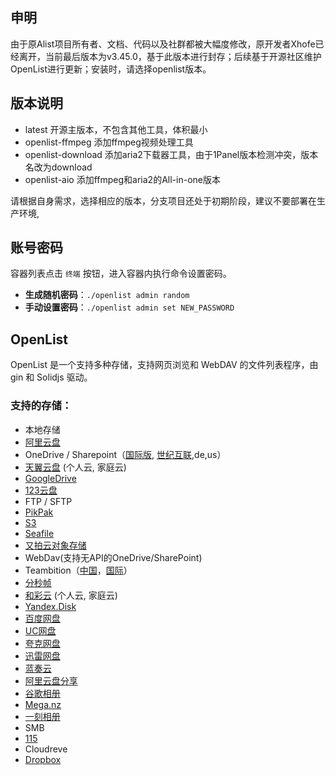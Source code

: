 
## 申明
由于原Alist项目所有者、文档、代码以及社群都被大幅度修改，原开发者Xhofe已经离开，当前最后版本为v3.45.0，基于此版本进行封存；后续基于开源社区维护OpenList进行更新；安装时，请选择openlist版本。

## 版本说明

- latest 开源主版本，不包含其他工具，体积最小
- openlist-ffmpeg 添加ffmpeg视频处理工具
- openlist-download  添加aria2下载器工具，由于1Panel版本检测冲突，版本名改为download
- openlist-aio    添加ffmpeg和aria2的All-in-one版本

请根据自身需求，选择相应的版本，分支项目还处于初期阶段，建议不要部署在生产环境,


## 账号密码

容器列表点击 `终端` 按钮，进入容器内执行命令设置密码。

- **生成随机密码**：`./openlist admin random`
- **手动设置密码**：`./openlist admin set NEW_PASSWORD`

## OpenList

OpenList 是一个支持多种存储，支持网页浏览和 WebDAV 的文件列表程序，由 gin 和 Solidjs 驱动。

### 支持的存储：

- 本地存储
- [阿里云盘](https://www.aliyundrive.com/)
- OneDrive / Sharepoint（[国际版](https://www.office.com/), [世纪互联](https://portal.partner.microsoftonline.cn),de,us）
- [天翼云盘](https://cloud.189.cn) (个人云, 家庭云)
- [GoogleDrive](https://drive.google.com/)
- [123云盘](https://www.123pan.com/)
- FTP / SFTP
- [PikPak](https://www.mypikpak.com/)
- [S3](https://aws.amazon.com/cn/s3/)
- [Seafile](https://seafile.com/)
- [又拍云对象存储](https://www.upyun.com/products/file-storage)
- WebDav(支持无API的OneDrive/SharePoint)
- Teambition（[中国](https://www.teambition.com/ )，[国际](https://us.teambition.com/ )）
- [分秒帧](https://www.mediatrack.cn/)
- [和彩云](https://yun.139.com/) (个人云, 家庭云)
- [Yandex.Disk](https://disk.yandex.com/)
- [百度网盘](http://pan.baidu.com/)
- [UC网盘](https://drive.uc.cn)
- [夸克网盘](https://pan.quark.cn)
- [迅雷网盘](https://pan.xunlei.com)
- [蓝奏云](https://www.lanzou.com/)
- [阿里云盘分享](https://www.aliyundrive.com/)
- [谷歌相册](https://photos.google.com/)
- [Mega.nz](https://mega.nz)
- [一刻相册](https://photo.baidu.com/)
- SMB
- [115](https://115.com/)
- Cloudreve
- [Dropbox](https://www.dropbox.com/)